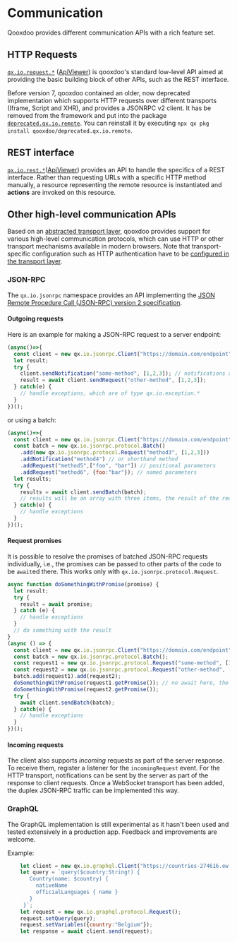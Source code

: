 # Communication

Qooxdoo provides different communication APIs with a rich feature set. 

## HTTP Requests

[`qx.io.request.*`](request_io.md) ([ApiViewer](apps://apiviewer/#qx.io.request)) 
is qooxdoo's standard low-level API aimed at providing the basic building block 
of other APIs, such as the REST interface.

Before version 7, qooxdoo contained an older, now deprecated implementation which 
supports HTTP requests over different transports (Iframe, Script and XHR), and 
provides a JSONRPC v2 client. It has be removed from the framework and put into 
the package [`deprecated.qx.io.remote`](https://github.com/qooxdoo/deprecated.qx.io.remote).
You can reinstall it by executing `npx qx pkg install qooxdoo/deprecated.qx.io.remote`.

## REST interface

[`qx.io.rest.*`](rest.md)([ApiViewer](apps://apiviewer/#qx.io.rest)) provides an
API to handle the specifics of a REST interface. Rather than requesting URLs
with a specific HTTP method manually, a resource representing the remote
resource is instantiated and **actions** are invoked on this resource. 

## Other high-level communication APIs

Based on an [abstracted transport layer](transport.md), qooxdoo provides support
for various high-level communication protocols,  which can use HTTP or other
transport mechanisms available in modern browsers. Note that transport-specific
configuration such as HTTP authentication have to be [configured
in the transport layer](transport.md#customizing-the-transport).

### JSON-RPC

The `qx.io.jsonrpc` namespace provides an API implementing
the [JSON Remote Procedure Call (JSON-RPC) version 2
specification](https://www.jsonrpc.org/specification). 

#### Outgoing requests

Here is an example for making a JSON-RPC request to a server endpoint:

```javascript
(async()=>{
  const client = new qx.io.jsonrpc.Client("https://domain.com/endpoint");
  let result;
  try {
    client.sendNotification("some-method", [1,2,3]); // notifications are "fire & forget"
    result = await client.sendRequest("other-method", [1,2,3]);
  } catch(e) {
    // handle exceptions, which are of type qx.io.exception.*
  }
})();
```

or using a batch:

```javascript
(async()=>{
  const client = new qx.io.jsonrpc.Client("https://domain.com/endpoint");
  const batch = new qx.io.jsonrpc.protocol.Batch()
    .add(new qx.io.jsonrpc.protocol.Request("method3", [1,2,3]))
    .addNotification("method4") // or shorthand method
    .addRequest("method5",["foo", "bar"]) // positional parameters
    .addRequest("method6", {foo:"bar"}); // named parameters
  let results;
  try {
    results = await client.sendBatch(batch);
    // results will be an array with three items, the result of the requests
  } catch(e) {
    // handle exceptions
  }
})();
```

#### Request promises

It is possible to resolve the promises of batched JSON-RPC requests individually,
i.e., the promises can be passed to other parts of the code to be `await`ed
there. This works only with `qx.io.jsonrpc.protocol.Request`.

```javascript
async function doSomethingWithPromise(promise) {
  let result;
  try {
    result = await promise;
  } catch (e) {
    // handle exceptions  
  }
  // do something with the result
}
(async () => {
  const client = new qx.io.jsonrpc.Client("https://domain.com/endpoint");
  const batch = new qx.io.jsonrpc.protocol.Batch();
  const request1 = new qx.io.jsonrpc.protocol.Request("some-method", [1,2,3]);
  const request2 = new qx.io.jsonrpc.protocol.Request("other-method", ["foo"]);
  batch.add(request1).add(request2);
  doSomethingWithPromise(request1.getPromise()); // no await here, the batch needs to be sent first
  doSomethingWithPromise(request2.getPromise());
  try {
    await client.sendBatch(batch);
  } catch(e) {
    // handle exceptions
  }
})();
``` 

#### Incoming requests

The client also supports *incoming* requests as part of the server
response. To receive them, register a listener for the `incomingRequest`
event. For the HTTP transport, notifications can be sent by the server
as part of the response to client requests. Once a WebSocket transport
has been added, the duplex JSON-RPC traffic can be implemented this way.

### GraphQL

The GraphQL implementation is still experimental as it hasn't been used and tested
extensively in a production app. Feedback and improvements are welcome. 

Example:

```javascript
    let client = new qx.io.graphql.Client("https://countries-274616.ew.r.appspot.com/");
    let query = `query($country:String!) {
       Country(name: $country) {
         nativeName
         officialLanguages { name }
       }
     }`;
    let request = new qx.io.graphql.protocol.Request();
    request.setQuery(query);
    request.setVariables({country:"Belgium"});
    let response = await client.send(request);
```

